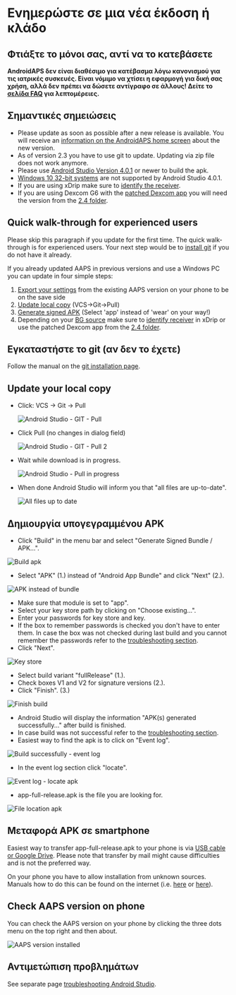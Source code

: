 # Ενημερώστε σε μια νέα έκδοση ή κλάδο

## Φτιάξτε το μόνοι σας, αντί να το κατεβάσετε

**AndroidAPS δεν είναι διαθέσιμο για κατέβασμα λόγω κανονισμού για τις ιατρικές συσκευές. Είναι νόμιμο να χτίσει η εφαρμογή για δική σας χρήση, αλλά δεν πρέπει να δώσετε αντίγραφο σε άλλους! Δείτε το [σελίδα FAQ](../Getting-Started/FAQ.md) για λεπτομέρειες.**

## Σημαντικές σημειώσεις

* Please update as soon as possible after a new release is available. You will receive an [information on the AndroidAPS home screen](../Installing-AndroidAPS/Releasenotes#release-notes) about the new version.
* As of version 2.3 you have to use git to update. Updating via zip file does not work anymore.
* Please use [Android Studio Version 4.0.1](https://developer.android.com/studio/) or newer to build the apk.
* [Windows 10 32-bit systems](../Installing-AndroidAPS/troubleshooting_androidstudio#unable-to-start-daemon-process) are not supported by Android Studio 4.0.1.
* If you are using xDrip make sure to [identify the receiver](../Configuration/xdrip#identify-receiver).
* If you are using Dexcom G6 with the [patched Dexcom app](../Hardware/DexcomG6#if-using-g6-with-patched-dexcom-app) you will need the version from the [2.4 folder](https://github.com/dexcomapp/dexcomapp/tree/master/2.4).

## Quick walk-through for experienced users

Please skip this paragraph if you update for the first time. The quick walk-through is for experienced users. Your next step would be to [install git](../Installing-AndroidAPS/git-install.rst) if you do not have it already.

If you already updated AAPS in previous versions and use a Windows PC you can update in four simple steps:

1. [Export your settings](../Usage/ExportImportSettings#how-to-export-settings) from the existing AAPS version on your phone to be on the save side
2. [Update local copy](../Installing-AndroidAPS/Update-to-new-version#update-your-local-copy) (VCS->Git->Pull)
3. [Generate signed APK](../Installing-AndroidAPS/Update-to-new-version#generate-signed-apk) (Select 'app' instead of 'wear' on your way!)
4. Depending on your [BG source](../Configuration/BG-Source.rst) make sure to [identify receiver](../Configuration/xdrip#identify-receiver) in xDrip or use the patched Dexcom app from the [2.4 folder](https://github.com/dexcomapp/dexcomapp/tree/master/2.4).

## Εγκαταστήστε το git (αν δεν το έχετε)

Follow the manual on the [git installation page](../Installing-AndroidAPS/git-install.rst).

## Update your local copy

* Click: VCS -> Git -> Pull
    
    ![Android Studio - GIT - Pull](../images/AndroidStudio361_Update01.png)

* Click Pull (no changes in dialog field)
    
    ![Android Studio - GIT - Pull 2](../images/AndroidStudio361_Update02.png)

* Wait while download is in progress.
    
    ![Android Studio - Pull in progress](../images/AndroidStudio361_Update03.png)

* When done Android Studio will inform you that "all files are up-to-date".
    
    ![All files up to date](../images/AndroidStudio361_Update04.png)

## Δημιουργία υπογεγραμμένου APK

<!--- Text is maintained in page building-apk.md --->

* Click "Build" in the menu bar and select "Generate Signed Bundle / APK...".

![Build apk](../images/AndroidStudio361_27.png)

* Select "APK" (1.) instead of "Android App Bundle" and click "Next" (2.).

![APK instead of bundle](../images/AndroidStudio361_28.png)

* Make sure that module is set to "app".
* Select your key store path by clicking on "Choose existing...".
* Enter your passwords for key store and key.
* If the box to remember passwords is checked you don't have to enter them. In case the box was not checked during last build and you cannot remember the passwords refer to the [troubleshooting section](../Installing-AndroidAPS/troubleshooting_androidstudio#lost-keystore).
* Click "Next".

![Key store](../images/AndroidStudio361_Update05.png)

* Select build variant "fullRelease" (1.). 
* Check boxes V1 and V2 for signature versions (2.).
* Click "Finish". (3.)

![Finish build](../images/AndroidStudio361_32.png)

* Android Studio will display the information "APK(s) generated successfully..." after build is finished.
* In case build was not successful refer to the [troubleshooting section](../Installing-AndroidAPS/troubleshooting_androidstudio.rst).
* Easiest way to find the apk is to click on "Event log".

![Build successfully - event log](../images/AndroidStudio361_33.png)

* In the event log section click "locate".

![Event log - locate apk](../images/AndroidStudio361_34.png)

* app-full-release.apk is the file you are looking for.

![File location apk](../images/AndroidStudio361_35.png)

## Μεταφορά APK σε smartphone

Easiest way to transfer app-full-release.apk to your phone is via [USB cable or Google Drive](https://support.google.com/android/answer/9064445?hl=en). Please note that transfer by mail might cause difficulties and is not the preferred way.

On your phone you have to allow installation from unknown sources. Manuals how to do this can be found on the internet (i.e. [here](https://www.expressvpn.com/de/support/vpn-setup/enable-apk-installs-android/) or [here](https://www.androidcentral.com/unknown-sources)).

## Check AAPS version on phone

You can check the AAPS version on your phone by clicking the three dots menu on the top right and then about.

![AAPS version installed](../images/Update_VersionCheck.png)

## Αντιμετώπιση προβλημάτων

See separate page [troubleshooting Android Studio](../Installing-AndroidAPS/troubleshooting_androidstudio.rst).